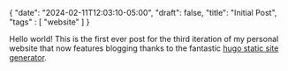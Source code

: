 {
   "date": "2024-02-11T12:03:10-05:00",
   "draft": false,
   "title": "Initial Post",
   "tags" : [
      "website"
   ]
}

Hello world! This is the first ever post for the third iteration of my personal website that now features blogging thanks to the fantastic [hugo static site generator](https://gohugo.io/).